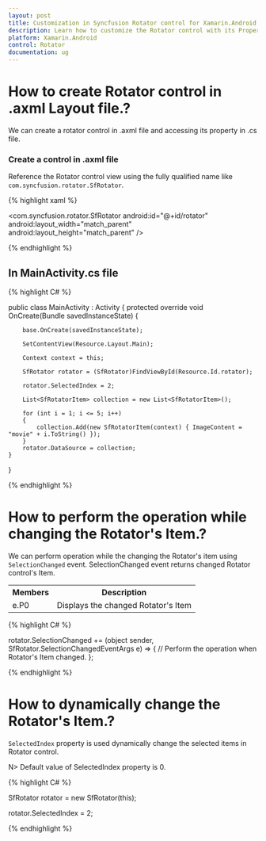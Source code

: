 ```yaml
---
layout: post
title: Customization in Syncfusion Rotator control for Xamarin.Android 
description: Learn how to customize the Rotator control with its Properties
platform: Xamarin.Android 
control: Rotator
documentation: ug
---
```


# How to create Rotator control in .axml Layout file.?

We can create a rotator control in .axml file and accessing its property in .cs file.

### Create a control in .axml file

Reference the Rotator control view using the fully qualified name like `com.syncfusion.rotator.SfRotator`.

{% highlight xaml %}

<?xml version="1.0" encoding="utf-8"?>
<LinearLayout xmlns:android="http://schemas.android.com/apk/res/android"
android:orientation="vertical"
android:layout_width="match_parent"
android:layout_height="match_parent">
    <com.syncfusion.rotator.SfRotator
    android:id="@+id/rotator"
    android:layout_width="match_parent"
    android:layout_height="match_parent"
    />
</LinearLayout>

{% endhighlight %}

## In MainActivity.cs file

{% highlight C# %}

public class MainActivity : Activity
{
    protected override void OnCreate(Bundle savedInstanceState)
    {
    
        base.OnCreate(savedInstanceState);

        SetContentView(Resource.Layout.Main);

        Context context = this;

        SfRotator rotator = (SfRotator)FindViewById(Resource.Id.rotator);

        rotator.SelectedIndex = 2;

        List<SfRotatorItem> collection = new List<SfRotatorItem>();

        for (int i = 1; i <= 5; i++)
        {
            collection.Add(new SfRotatorItem(context) { ImageContent = "movie" + i.ToString() });
        }
        rotator.DataSource = collection;
    }
}

{% endhighlight %}

# How to perform the operation while changing the Rotator's Item.?

We can perform operation while the changing the Rotator's item using `SelectionChanged` event. SelectionChanged event returns changed Rotator control's Item.
<table>
<tr>
<th>Members</th>
<th>Description</th>
</tr>
<tr>
<td>e.P0</td>
<td>Displays the changed Rotator's Item</td>
</tr>
</table>

{% highlight C# %}

rotator.SelectionChanged += (object sender, SfRotator.SelectionChangedEventArgs e) =>
{
    // Perform the operation when Rotator's Item changed.
};

{% endhighlight %}

# How to dynamically change the Rotator's Item.?

`SelectedIndex` property is used dynamically change the selected items in Rotator control.

N> Default value of SelectedIndex property is 0. 

{% highlight C# %}	

SfRotator rotator = new SfRotator(this);

rotator.SelectedIndex = 2;
	
{% endhighlight %}
